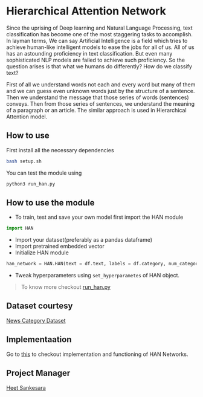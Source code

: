 # Hierarchical Attention Network

Since the uprising of Deep learning and Natural Language Processing, text classification has become one of the most staggering tasks to accomplish. In layman terms, We can say Artificial Intelligence is a field which tries to achieve human-like intelligent models to ease the jobs for all of us. All of us has an astounding proficiency in text classification. But even many sophisticated NLP models are failed to achieve such proficiency. So the question arises is that what we humans do differently? How do we classify text?

First of all we understand words not each and every word but many of them and we can guess even unknown words just by the structure of a sentence. Then we understand the message that those series of words (sentences) conveys. Then from those series of sentences, we understand the meaning of a paragraph or an article. The similar approach is used in Hierarchical Attention model.

## How to use

First install all the necessary dependencies
```bash
bash setup.sh
```

You can test the module using
```bash
python3 run_han.py
``` 
## How to use the module

* To train, test and save your own model first import the HAN module

```python
import HAN
```

* Import your dataset(preferably as a pandas dataframe)
* Import pretrained embedded vector
* Initialize HAN module

```python
han_network = HAN.HAN(text = df.text, labels = df.category, num_categories = total_categories, pretrained_embedded_vector_path = embedded_vector_path, max_features = max_num_of_features, max_senten_len = max_sentence_len, max_senten_num = max_sentence_num , embedding_size = size_of_embedded_vectors)
```
* Tweak hyperparameters using ```set_hyperparametes``` of HAN object.
> To know more checkout [run_han.py]('./run_han.py')

## Dataset courtesy
[News Category Dataset](https://www.kaggle.com/rmisra/news-category-dataset)

## Implementaation
Go to [this](https://www.kaggle.com/hsankesara/news-classification-using-han) to checkout implementation and functioning of HAN Networks.

## Project Manager
[Heet Sankesara]('https://github.com/Hsankesara')